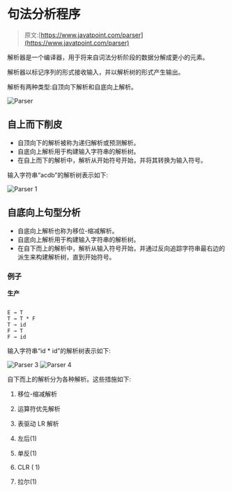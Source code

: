 # 句法分析程序

> 原文:[https://www.javatpoint.com/parser](https://www.javatpoint.com/parser)

解析器是一个编译器，用于将来自词法分析阶段的数据分解成更小的元素。

解析器以标记序列的形式接收输入，并以解析树的形式产生输出。

解析有两种类型:自顶向下解析和自底向上解析。

![Parser](../Images/6b0924e4343a1e8a53c91af446d37de4.png)

## 自上而下削皮

*   自顶向下的解析被称为递归解析或预测解析。
*   自底向上解析用于构建输入字符串的解析树。
*   在自上而下的解析中，解析从开始符号开始，并将其转换为输入符号。

输入字符串“acdb”的解析树表示如下:

![Parser 1](../Images/f1026c424f320ef7279f91405f17c118.png)

## 自底向上句型分析

*   自底向上解析也称为移位-缩减解析。
*   自底向上解析用于构建输入字符串的解析树。
*   在自下而上的解析中，解析从输入符号开始，并通过反向追踪字符串最右边的派生来构建解析树，直到开始符号。

### 例子

**生产**

```

E → T
T → T * F
T → id
F → T
F → id

```

输入字符串“id * id”的解析树表示如下:

![Parser 3](../Images/33d29b2b5244c8acba6c5e4b7158f092.png)
![Parser 4](../Images/2480fca6f326f7bd78b9c313e9c5e776.png)

自下而上的解析分为各种解析。这些措施如下:

1.  移位-缩减解析
2.  运算符优先解析
3.  表驱动 LR 解析

1.  左后(1)
2.  单反(1)
3.  CLR ( 1)
4.  拉尔(1)